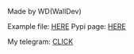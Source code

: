 Made by WD(WallDev)

Example file: [HERE](https://raw.githubusercontent.com/WallD3v/FinPay/main/examples/example.py/)
Pypi page: [HERE](https://pypi.org/project/FinPay/)

My telegram: [CLICK](https://t.me/wdp_owner)